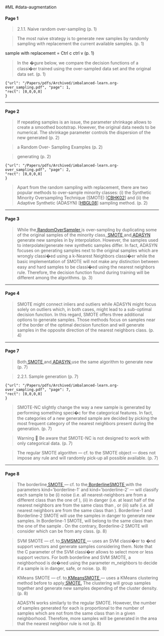 #ML #data-augmentation 

#### Page 1

> 2.1.1. Naive random over-sampling (p. 1) 

> The most naive strategy is to generate new samples by randomly sampling with replacement the current available samples. (p. 1) 

sample with replacement = Ctrl c ctrl v (p. 1) 

> In the �gure below, we compare the decision functions of a classi�er trained using the over-sampled data set and the original data set. (p. 1) 

```pdf
{"url": "/Papers/pdfs/Archived/imbalanced-learn.org-over_sampling.pdf", "page": 1,
"rect": [0,0,0,0]
}
```

---
#### Page 2

> If repeating samples is an issue, the parameter shrinkage allows to create a smoothed bootstrap. However, the original data needs to be numerical. The shrinkage parameter controls the dispersion of the new generated (p. 2) 

> a Random Over- Sampling Examples (p. 2) 

> generating (p. 2) 

```pdf
{"url": "/Papers/pdfs/Archived/imbalanced-learn.org-over_sampling.pdf", "page": 2,
"rect": [0,0,0,0]
}
```

> Apart from the random sampling with replacement, there are two popular methods to over-sample minority classes: (i) the Synthetic Minority Oversampling Technique (SMOTE) [[CBHK02](https://imbalanced-learn.org/stable/zzz_references.html#id12)] and (ii) the Adaptive Synthetic (ADASYN) [[HBGL08](https://imbalanced-learn.org/stable/zzz_references.html#id11)] sampling method. (p. 2) 

---
#### Page 3

> While the[ RandomOverSampler ](https://imbalanced-learn.org/stable/references/generated/imblearn.over_sampling.RandomOverSampler.html#imblearn.over_sampling.RandomOverSampler)is over-sampling by duplicating some of the original samples of the minority class,[ SMOTE ](https://imbalanced-learn.org/stable/references/generated/imblearn.over_sampling.SMOTE.html#imblearn.over_sampling.SMOTE)and[ ADASYN ](https://imbalanced-learn.org/stable/references/generated/imblearn.over_sampling.ADASYN.html#imblearn.over_sampling.ADASYN)generate new samples in by interpolation. However, the samples used to interpolate/generate new synthetic samples differ. In fact, ADASYN focuses on generating samples next to the original samples which are wrongly classi�ed using a k-Nearest Neighbors classi�er while the basic implementation of SMOTE will not make any distinction between easy and hard samples to be classi�ed using the nearest neighbors rule. Therefore, the decision function found during training will be different among the algorithms. (p. 3) 

---
#### Page 4

> SMOTE might connect inliers and outliers while ADASYN might focus solely on outliers which, in both cases, might lead to a sub-optimal decision function. In this regard, SMOTE offers three additional options to generate samples. Those methods focus on samples near of the border of the optimal decision function and will generate samples in the opposite direction of the nearest neighbors class. (p. 4) 

---
#### Page 7

> Both[ SMOTE ](https://imbalanced-learn.org/stable/references/generated/imblearn.over_sampling.SMOTE.html#imblearn.over_sampling.SMOTE)and[ ADASYN ](https://imbalanced-learn.org/stable/references/generated/imblearn.over_sampling.ADASYN.html#imblearn.over_sampling.ADASYN)use the same algorithm to generate new (p. 7) 

> 2.2.1. Sample generation (p. 7) 

```pdf
{"url": "/Papers/pdfs/Archived/imbalanced-learn.org-over_sampling.pdf", "page": 7,
"rect": [0,0,0,0]
}
```

> SMOTE-NC slightly change the way a new sample is generated by performing something speci�c for the categorical features. In fact, the categories of a new generated sample are decided by picking the most frequent category of the nearest neighbors present during the generation. (p. 7) 

> Warning  Be aware that SMOTE-NC is not designed to work with only categorical data. (p. 7) 

> The regular SMOTE algorithm — cf. to the SMOTE object — does not impose any rule and will randomly pick-up all possible available. (p. 7) 

---
#### Page 8

> The borderline[ SMOTE ](https://imbalanced-learn.org/stable/references/generated/imblearn.over_sampling.SMOTE.html#imblearn.over_sampling.SMOTE)— cf. to the[ BorderlineSMOTE ](https://imbalanced-learn.org/stable/references/generated/imblearn.over_sampling.BorderlineSMOTE.html#imblearn.over_sampling.BorderlineSMOTE)with the parameters kind='borderline-1' and kind='borderline-2' — will classify each sample to be (i) noise (i.e. all nearest-neighbors are from a different class than the one of ), (ii) in danger (i.e. at least half of the nearest neighbors are from the same class than , or (iii) safe (i.e. all nearest neighbors are from the same class than ). Borderline-1 and Borderline-2 SMOTE will use the samples in danger to generate new samples. In Borderline-1 SMOTE, will belong to the same class than the one of the sample . On the contrary, Borderline-2 SMOTE will consider which can be from any class. (p. 8) 

> SVM SMOTE — cf. to[ SVMSMOTE ](https://imbalanced-learn.org/stable/references/generated/imblearn.over_sampling.SVMSMOTE.html#imblearn.over_sampling.SVMSMOTE)— uses an SVM classi�er to �nd support vectors and generate samples considering them. Note that the C parameter of the SVM classi�er allows to select more or less support vectors. For both borderline and SVM SMOTE, a neighborhood is de�ned using the parameter m_neighbors to decide if a sample is in danger, safe, or noise. (p. 8) 

> KMeans SMOTE — cf. to[ KMeansSMOTE ](https://imbalanced-learn.org/stable/references/generated/imblearn.over_sampling.KMeansSMOTE.html#imblearn.over_sampling.KMeansSMOTE)— uses a KMeans clustering method before to apply[ SMOTE.](https://imbalanced-learn.org/stable/references/generated/imblearn.over_sampling.SMOTE.html#imblearn.over_sampling.SMOTE) The clustering will group samples together and generate new samples depending of the cluster density. (p. 8) 

> ADASYN works similarly to the regular SMOTE. However, the number of samples generated for each is proportional to the number of samples which are not from the same class than in a given neighborhood. Therefore, more samples will be generated in the area that the nearest neighbor rule is not (p. 8) 

---
